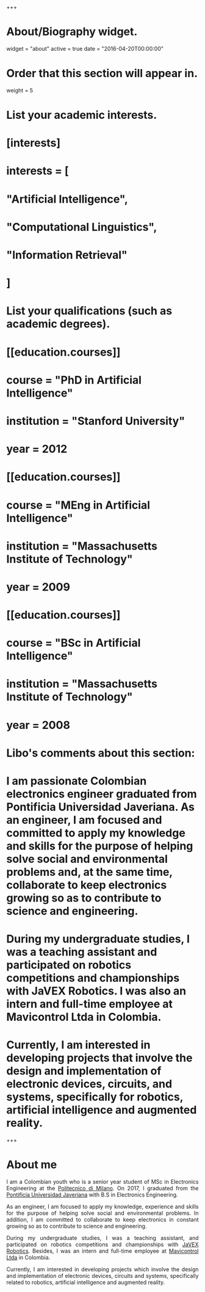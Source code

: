 +++
# About/Biography widget.
widget = "about"
active = true
date = "2016-04-20T00:00:00"

# Order that this section will appear in.
weight = 5

# List your academic interests.
# [interests]
#  interests = [
#    "Artificial Intelligence",
#    "Computational Linguistics",
#    "Information Retrieval"
#  ]

# List your qualifications (such as academic degrees).
# [[education.courses]]
#  course = "PhD in Artificial Intelligence"
#  institution = "Stanford University"
#  year = 2012

# [[education.courses]]
#  course = "MEng in Artificial Intelligence"
#  institution = "Massachusetts Institute of Technology"
#  year = 2009

# [[education.courses]]
#  course = "BSc in Artificial Intelligence"
#  institution = "Massachusetts Institute of Technology"
#  year = 2008

# Libo's comments about this section:
# I am passionate Colombian electronics engineer graduated from Pontificia Universidad Javeriana. As an  engineer, I am focused and committed to apply my knowledge and skills for the purpose of helping solve social and environmental problems and, at the same time, collaborate to keep electronics growing so as to contribute to science and engineering.
# During my undergraduate studies, I was a teaching assistant and participated on robotics competitions and championships with JaVEX Robotics. I was also an intern and full-time employee at Mavicontrol Ltda in Colombia.
# Currently, I am interested in developing projects that involve the design and implementation of electronic devices, circuits, and systems, specifically for robotics, artificial intelligence and augmented reality.

+++

# About me

<p align="justify">I am a Colombian youth who is a senior year student of MSc in Electronics Engineering at the <a href="https://www.polimi.it/" target="_blank">Politecnico di Milano</a>. On 2017, I graduated from the <a href="http://www.javeriana.edu.co/" target="_blank">Pontificia Universidad Javeriana</a> with B.S in Electronics Engineering.</p>

<p align="justify">As an engineer, I am focused to apply my knowledge, experience and skills for the purpose of helping solve social and environmental problems. In addition, I am committed to collaborate to keep electronics in constant growing so as to contribute to science and engineering.</p>

<p align="justify">During my undergraduate studies, I was a teaching assistant, and participated on robotics competitions and championships with <a href="https://www.facebook.com/javexrobotics/" target="_blank">JaVEX Robotics</a>. Besides, I was an intern and full-time employee at <a href="https://www.mavicontrol.com/" target="_blank">Mavicontrol Ltda</a> in Colombia.</p>

<p align="justify">Currently, I am interested in developing projects which involve the design and implementation of electronic devices, circuits and systems, specifically related to robotics, artificial intelligence and augmented reality.</p>
